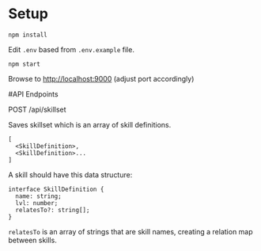 # Setup

```
npm install
```

Edit `.env` based from `.env.example` file.

```
npm start
```

Browse to [http://localhost:9000](http://localhost:9000) (adjust port accordingly)

#API Endpoints

POST /api/skillset

Saves skillset which is an array of skill definitions.

```
[
  <SkillDefinition>,
  <SkillDefinition>...
]
```

A skill should have this data structure:

```
interface SkillDefinition {
  name: string;
  lvl: number;
  relatesTo?: string[];
}
```

`relatesTo` is an array of strings that are skill names, creating a relation map between skills.